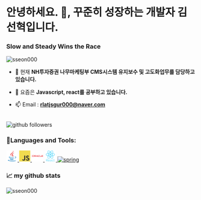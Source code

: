 <h1 align="left">안녕하세요. 👋, 꾸준히 성장하는 개발자 김선혁입니다.</h1>
<h3 align="left">Slow and Steady Wins the Race</h3>

<p align="left"> 
    <img src="https://komarev.com/ghpvc/?username=sseon000&label=Profile%20views&color=0e75b6&style=flat" alt="sseon000" /> 
</p>

- 🔭 현재 **NH투자증권 나무마케팅부 CMS시스템 유지보수 및 고도화업무를 담당하고 있습니다.**

- 🌱 요즘은 **Javascript, react를 공부하고 있습니다.**

- 📫 Email : **rlatjsgur000@naver.com**
<br />

<div>
  <img src="https://img.shields.io/github/followers/sseon000?style=social" alt="github followers" height="24" />
</div>

<h3 align="left">📖Languages and Tools:</h3>
<p align="left"> 
  <a href="https://www.java.com" target="_blank" rel="noreferrer"> 
    <img src="https://raw.githubusercontent.com/devicons/devicon/master/icons/java/java-original.svg" alt="java" width="30" height="30"/> </a> <a href="https://developer.mozilla.org/en-US/docs/Web/JavaScript" target="_blank" rel="noreferrer"> 
    <img src="https://raw.githubusercontent.com/devicons/devicon/master/icons/javascript/javascript-original.svg" alt="javascript" width="30" height="30"/> </a> <a href="https://www.oracle.com/" target="_blank" rel="noreferrer"> <img src="https://raw.githubusercontent.com/devicons/devicon/master/icons/oracle/oracle-original.svg" alt="oracle" width="30" height="30"/> </a> <a href="https://reactjs.org/" target="_blank" rel="noreferrer"> 
    <img src="https://raw.githubusercontent.com/devicons/devicon/master/icons/react/react-original-wordmark.svg" alt="react" width="30" height="30"/> </a> <a href="https://spring.io/" target="_blank" rel="noreferrer"> 
    <img src="https://www.vectorlogo.zone/logos/springio/springio-icon.svg" alt="spring" width="30" height="30"/>
  </a> 
</p>

<h3 align="left">📈 my github stats</h3>
<p>&nbsp;<img align="left" src="https://github-readme-stats.vercel.app/api?username=sseon000&show_icons=true&locale=en" alt="sseon000" /></p>
